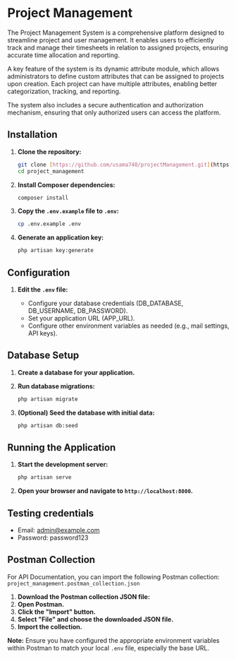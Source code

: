 # Project Management

The Project Management System is a comprehensive platform designed to streamline project and user management. It enables users to efficiently track and manage their timesheets in relation to assigned projects, ensuring accurate time allocation and reporting.

A key feature of the system is its dynamic attribute module, which allows administrators to define custom attributes that can be assigned to projects upon creation. Each project can have multiple attributes, enabling better categorization, tracking, and reporting.

The system also includes a secure authentication and authorization mechanism, ensuring that only authorized users can access the platform.


## Installation

1.  **Clone the repository:**

    ```bash
    git clone [https://github.com/usama740/projectManagement.git](https://github.com/usama740/projectManagement.git)
    cd project_management
    ```

2.  **Install Composer dependencies:**

    ```bash
    composer install
    ```

3.  **Copy the `.env.example` file to `.env`:**

    ```bash
    cp .env.example .env
    ```

4.  **Generate an application key:**

    ```bash
    php artisan key:generate
    ```

## Configuration

1.  **Edit the `.env` file:**

    * Configure your database credentials (DB\_DATABASE, DB\_USERNAME, DB\_PASSWORD).
    * Set your application URL (APP\_URL).
    * Configure other environment variables as needed (e.g., mail settings, API keys).

## Database Setup

1.  **Create a database for your application.**

2.  **Run database migrations:**

    ```bash
    php artisan migrate
    ```

3.  **(Optional) Seed the database with initial data:**

    ```bash
    php artisan db:seed
    ```

## Running the Application

1.  **Start the development server:**

    ```bash
    php artisan serve
    ```

2.  **Open your browser and navigate to `http://localhost:8000`.**

## Testing credentials

* Email: admin@example.com
* Password: password123

## Postman Collection

For API Documentation, you can import the following Postman collection:
`project_management.postman_collection.json`

1.  **Download the Postman collection JSON file:** 
2.  **Open Postman.**
3.  **Click the "Import" button.**
4.  **Select "File" and choose the downloaded JSON file.**
5.  **Import the collection.**

**Note:** Ensure you have configured the appropriate environment variables within Postman to match your local `.env` file, especially the base URL.
